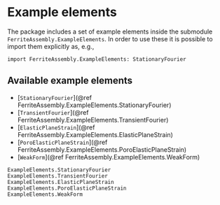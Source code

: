 # Example elements
The package includes a set of example elements inside the submodule `FerriteAssembly.ExampleElements`.
In order to use these it is possible to import them explicitly as, e.g.,

`import FerriteAssembly.ExampleElements: StationaryFourier`

## Available example elements
* [`StationaryFourier`](@ref FerriteAssembly.ExampleElements.StationaryFourier)
* [`TransientFourier`](@ref FerriteAssembly.ExampleElements.TransientFourier)
* [`ElasticPlaneStrain`](@ref FerriteAssembly.ExampleElements.ElasticPlaneStrain)
* [`PoroElasticPlaneStrain`](@ref FerriteAssembly.ExampleElements.PoroElasticPlaneStrain)
* [`WeakForm`](@ref FerriteAssembly.ExampleElements.WeakForm)

```@docs
ExampleElements.StationaryFourier
ExampleElements.TransientFourier
ExampleElements.ElasticPlaneStrain
ExampleElements.PoroElasticPlaneStrain
ExampleElements.WeakForm
```